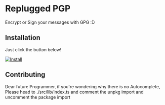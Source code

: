 # Replugged PGP

Encrypt or Sign your messages with GPG :D

## Installation

Just click the button below!

[![Install](https://img.shields.io/badge/-Install%20for%20Replugged-blue?style=for-the-badge&logo=none)](https://replugged.dev/install?identifier=dev.sammcheese.RepluggedPGP)

## Contributing

Dear future Programmer, if you're wondering why there is no Autocomplete, Please head to
./src/lib/index.ts and comment the unpkg import and uncomment the package import
